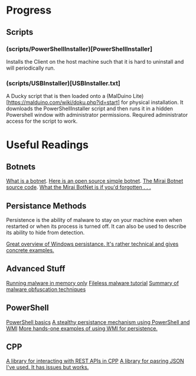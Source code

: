 # Progress

## Scripts

### (scripts/PowerShellInstaller)[PowerShellInstaller]

Installs the Client on the host machine such that it is hard to uninstall and will periodically run.

### (scripts/USBInstaller)[USBInstaller.txt]

A Ducky script that is then loaded onto a (MalDuino Lite)[https://malduino.com/wiki/doku.php?id=start] for physical installation. It downloads the PowerShellInstaller script and then runs it in a hidden Powershell window with administrator permissions. Required administrator access for the script to work.

# Useful Readings

## Botnets
[What is a botnet](https://encyclopedia.kaspersky.com/glossary/botnet/).
[Here is an open source simple botnet](https://github.com/TreeHacks/botnet-hackpack).
[The Mirai Botnet source code](https://github.com/jgamblin/Mirai-Source-Code).
[What the Mirai BotNet is if you'd forgotten . . .](https://krebsonsecurity.com/tag/mirai-botnet/)

## Persistance Methods
Persistence is the ability of malware to stay on your machine even when restarted or when its process is turned off. It can also be used to describe its ability to hide from detection.

[Great overview of Windows persistance. It's rather technical and gives concrete examples.](http://www.fuzzysecurity.com/tutorials/19.html)

## Advanced Stuff
[Running malware in memory only](https://www.cyberscoop.com/kaspersky-fileless-malware-memory-attribution-detection/)
[Fileless malware tutorial](https://www.varonis.com/blog/understanding-malware-free-hacking-part/)
[Summary of malware obfuscation techniques](https://www.profsandhu.com/cs5323_s18/yk_2010.pdf)

## PowerShell
[PowerShell basics](https://docs.microsoft.com/en-us/previous-versions/system-center/developer/dn529004(v=cmsdk.12))
[A stealthy persistance mechanism using PowerShell and WMI](https://www.fireeye.com/blog/threat-research/2017/03/dissecting_one_ofap.html)
[More hands-one examples of using WMI for persistence.](https://www.blackhat.com/docs/us-15/materials/us-15-Graeber-Abusing-Windows-Management-Instrumentation-WMI-To-Build-A-Persistent%20Asynchronous-And-Fileless-Backdoor-wp.pdf)

## CPP
[A library for interacting with REST APIs in CPP](https://github.com/Microsoft/cpprestsdk)
[A library for pasring JSON I've used. It has issues but works.](https://github.com/open-source-parsers/jsoncpp/wiki)
